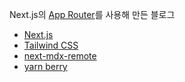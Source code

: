 Next.js의 [App Router](https://beta.nextjs.org/docs/routing/fundamentals)를 사용해 만든 블로그

- [Next.js](https://nextjs.org/)
- [Tailwind CSS](https://tailwindcss.com/)
- [next-mdx-remote](https://github.com/hashicorp/next-mdx-remote)
- [yarn berry](https://github.com/yarnpkg/berry)
